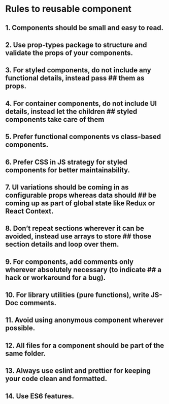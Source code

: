 #  Rules to reusable component

## 1. Components should be small and easy to read.
## 2. Use prop-types package to structure and validate the props of your components.
## 3. For styled components, do not include any functional details, instead pass ## them as props.
## 4. For container components, do not include UI details, instead let the children ## styled components take care of them
## 5. Prefer functional components vs class-based components.
## 6. Prefer CSS in JS strategy for styled components for better maintainability.
## 7. UI variations should be coming in as configurable props whereas data should ## be coming up as part of global state like Redux or React Context.
## 8. Don’t repeat sections wherever it can be avoided, instead use arrays to store ## those section details and loop over them.
## 9. For components, add comments only wherever absolutely necessary (to indicate ## a hack or workaround for a bug).
## 10. For library utilities (pure functions), write JS-Doc comments.
## 11. Avoid using anonymous component wherever possible.
## 12. All files for a component should be part of the same folder.
## 13. Always use eslint and prettier for keeping your code clean and formatted.
## 14. Use ES6 features.
